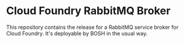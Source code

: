 # Cloud Foundry RabbitMQ Broker

This repository contains the release for a RabbitMQ service broker for Cloud Foundry. It's deployable by BOSH in the usual way.
